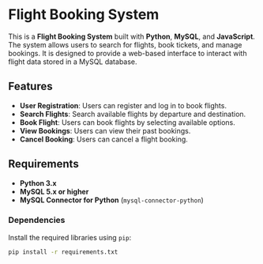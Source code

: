 # Flight Booking System

This is a **Flight Booking System** built with **Python**, **MySQL**, and **JavaScript**. The system allows users to search for flights, book tickets, and manage bookings. It is designed to provide a web-based interface to interact with flight data stored in a MySQL database.

## Features

- **User Registration**: Users can register and log in to book flights.
- **Search Flights**: Search available flights by departure and destination.
- **Book Flight**: Users can book flights by selecting available options.
- **View Bookings**: Users can view their past bookings.
- **Cancel Booking**: Users can cancel a flight booking.

## Requirements

- **Python 3.x**
- **MySQL 5.x or higher**
- **MySQL Connector for Python** (`mysql-connector-python`)

### Dependencies
Install the required libraries using `pip`:

```bash
pip install -r requirements.txt

